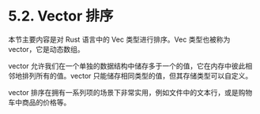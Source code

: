 # 5.2. Vector 排序

本节主要内容是对 Rust 语言中的 Vec<T> 类型进行排序。Vec<T> 类型也被称为 vector，它是动态数组。

vector 允许我们在一个单独的数据结构中储存多于一个的值，它在内存中彼此相邻地排列所有的值。vector 只能储存相同类型的值，但其存储类型可以自定义。

vector 排序在拥有一系列项的场景下非常实用，例如文件中的文本行，或是购物车中商品的价格等。

